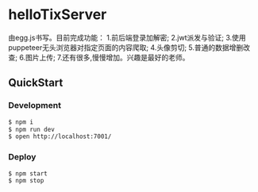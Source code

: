 # helloTixServer
由egg.js书写。目前完成功能：
1.前后端登录加解密;
2.jwt派发与验证;
3.使用puppeteer无头浏览器对指定页面的内容爬取;
4.头像剪切;
5.普通的数据增删改查;
6.图片上传;
7.还有很多,慢慢增加。兴趣是最好的老师。
## QuickStart
### Development
```bash
$ npm i
$ npm run dev
$ open http://localhost:7001/
```
### Deploy

```bash
$ npm start
$ npm stop
```